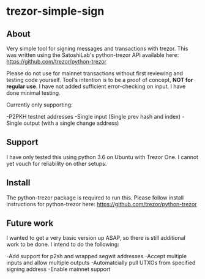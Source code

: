 # trezor-simple-sign

## About
Very simple tool for signing messages and transactions with trezor. 
This was written using the SatoshiLab's python-trezor API available here: https://github.com/trezor/python-trezor

Please do not use for mainnet transactions without first reviewing and testing code yourself. Tool's intention is to be
a proof of concept, **NOT for regular use**. I have not added sufficient error-checking on input. I have done minimal testing.

Currently only supporting:

-P2PKH testnet addresses
-Single input (Single prev hash and index)
-Single output (with a single change address)

## Support
I have only tested this using python 3.6 on Ubuntu with Trezor One. I cannot yet vouch for reliability on other setups.

## Install
The python-trezor package is required to run this. Please follow install instructions for python-trezor here: https://github.com/trezor/python-trezor

## Future work
I wanted to get a very basic version up ASAP, so there is still additional work to be done. I intend to do the following:

-Add support for p2sh and wrapped segwit addresses
-Accept multiple inputs and allow multiple outputs
-Automatcially pull UTXOs from specified signing address
-Enable mainnet support
